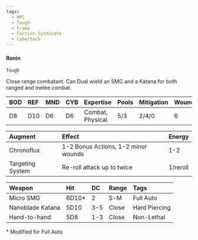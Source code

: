```yaml
---
tags:
  - NPC
  - Tough
  - Frame
  - Faction-Syndicate
  - Cybertech
---
```


#### Ronin
`Tough`

Close range combatant. Can Dual wield an SMG and a Katana for both ranged and melee combat. 

| BOD | REF | MND | CYB | Expertise        | Pools | Mitigation | Wounds | Energy |
| :-- | :-- | :-- | :-- | :--------------- | :---- | :--------- | ------ | :----- |
| D8  | D10 | D6  | D6  | Combat, Physical | 5/3   | 2/4/0      | 6      | 3      |

| Augment          | Effect                              | Energy   |
|:---------------- |:----------------------------------- |:-------- |
| Chronoflux       | 1-2 Bonus Actions, 1-2 minor wounds | 1-2      |
| Targeting System | Re-roll attack up to twice          | 1/reroll |

| Weapon           | Hit   | DC  | Range | Tags          |
| :--------------- | :---- | :-- | :---- | :------------ |
| Micro SMG        | 6D10* | 2   | S-M   | Full Auto     |
| Nanoblade Katana | 5D10  | 3-5 | Close | Hard Piercing |
| Hand-to-hand     | 5D8   | 1-3 | Close | Non-Lethal    |
\* Modified for Full Auto
